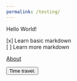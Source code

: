 ```yaml
---
permalink: /testing/
---
```

Hello World!

[x] Learn basic markdown  
[ ] Learn more markdown

[About][About link]

[About link]: https://usernamethatisnttaken.github.io/ProjectsPortfolio/about

<div id="time"></div>

<script>
    var timeS = 0;
    var clock = new Date();

    function countTime() {
        document.getElementById("time").innerHTML = clock.getSeconds() + timeS;
    }

    setInterval(countTime, 1000);
    countTime();
</script>
<button type="button" onclick="timeS = (timeS + 30) % 60">Time travel.</button>